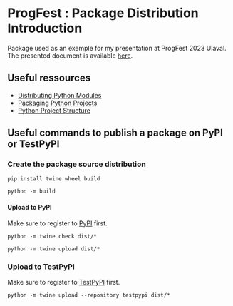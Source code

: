 # ProgFest : Package Distribution Introduction
Package used as an exemple for my presentation at ProgFest 2023 Ulaval. The presented document is available [here](https://github.com/MaxenceLarose/ProgFest-PackageDistributionIntroduction/blob/main/DistributingPythonModules.pdf).

## Useful ressources
- [Distributing Python Modules](https://docs.python.org/3/distributing/index.html)
- [Packaging Python Projects](https://packaging.python.org/en/latest/tutorials/packaging-projects/)
- [Python Project Structure](https://github.com/yngvem/python-project-structure)


## Useful commands to publish a package on PyPI or TestPyPI

### Create the package source distribution

```
pip install twine wheel build
```

```
python -m build
```

#### Upload to PyPI

Make sure to register to [PyPI](https://pypi.org/account/register/) first.

```
python -m twine check dist/*
```

```
python -m twine upload dist/*
```

### Upload to TestPyPI

Make sure to register to [TestPyPI](https://test.pypi.org/account/register/) first.

```
python -m twine upload --repository testpypi dist/*
```
